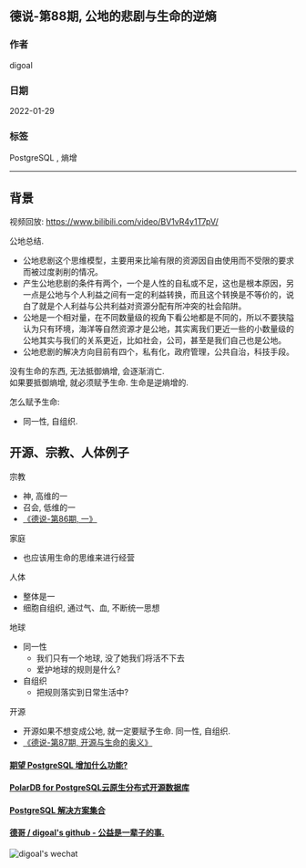## 德说-第88期, 公地的悲剧与生命的逆熵    
                     
### 作者                          
digoal                                              
                                              
### 日期                                              
2022-01-29                                             
                                              
### 标签                                           
PostgreSQL , 熵增                 
                                            
----                                            
                                            
## 背景                                            
视频回放: https://www.bilibili.com/video/BV1vR4y1T7pV/    
  
公地总结.   
- 公地悲剧这个思维模型，主要用来比喻有限的资源因自由使用而不受限的要求而被过度剥削的情况。  
- 产生公地悲剧的条件有两个，一个是人性的自私或不足，这也是根本原因，另一点是公地与个人利益之间有一定的利益转换，而且这个转换是不等价的，说白了就是个人利益与公共利益对资源分配有所冲突的社会陷阱。  
- 公地是一个相对量，在不同数量级的视角下看公地都是不同的，所以不要狭隘认为只有环境，海洋等自然资源才是公地，其实离我们更近一些的小数量级的公地其实与我们的关系更近，比如社会，公司，甚至是我们自己也是公地。  
- 公地悲剧的解决方向目前有四个，私有化，政府管理，公共自治，科技手段。    
  
  
没有生命的东西, 无法抵御熵增, 会逐渐消亡.      
如果要抵御熵增, 就必须赋予生命. 生命是逆熵增的.      
  
怎么赋予生命:       
- 同一性, 自组织.      
  
## 开源、宗教、人体例子  
  
  
宗教  
- 神, 高维的一  
- 召会, 低维的一  
- [《德说-第86期, 一》](../202201/20220122_01.md)   
  
家庭
- 也应该用生命的思维来进行经营
  
人体  
- 整体是一   
- 细胞自组织, 通过气、血, 不断统一思想  
  
  
地球  
- 同一性  
    - 我们只有一个地球, 没了她我们将活不下去     
    - 爱护地球的规则是什么?   
- 自组织  
    - 把规则落实到日常生活中?    
  
  
开源  
- 开源如果不想变成公地, 就一定要赋予生命.  同一性, 自组织.      
- [《德说-第87期, 开源与生命的奥义》](../202201/20220125_02.md)     
  
  
  
  
  
#### [期望 PostgreSQL 增加什么功能?](https://github.com/digoal/blog/issues/76 "269ac3d1c492e938c0191101c7238216")
  
  
#### [PolarDB for PostgreSQL云原生分布式开源数据库](https://github.com/ApsaraDB/PolarDB-for-PostgreSQL "57258f76c37864c6e6d23383d05714ea")
  
  
#### [PostgreSQL 解决方案集合](https://yq.aliyun.com/topic/118 "40cff096e9ed7122c512b35d8561d9c8")
  
  
#### [德哥 / digoal's github - 公益是一辈子的事.](https://github.com/digoal/blog/blob/master/README.md "22709685feb7cab07d30f30387f0a9ae")
  
  
![digoal's wechat](../pic/digoal_weixin.jpg "f7ad92eeba24523fd47a6e1a0e691b59")
  
